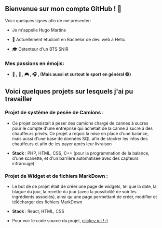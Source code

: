 ## Bienvenue sur mon compte GitHub ! 👋

Voici quelques lignes afin de me présenter:

  - Je m'appelle Hugo Martins
  
  - :school: Actuellement étudiant en Bachelor de dev. web à Hetic
    
  - :mortar_board: Détenteur d'un BTS SNIR
  
  
### Mes passions en émojis:

  - **:bicyclist: , :car: , :video_game: , :headphones: , (Mais aussi et surtout le sport en général 😄)**


  
## Voici quelques projets sur lesquels j'ai pu travailler

### Projet de système de pesée de Camions :

  - Ce projet consistait à peser des camions chargé de cannes à sucres pour le compte d'une entreprise qui achetait de la canne à sucre à des chauffeurs privés. Ce projet a requis la mise en place d'une balance, mais aussi d'une base de données SQL afin de stocker les infos des chauffeurs et afin de les payer après leur livraison

  - **Stack** : PHP, HTML, CSS, C++ (pour la programmation de la balance, d'une scanette, et d'un barrière automatisée avec des capteurs infrarouge)


### Projet de Widget et de fichiers MarkDown :

- Le but de ce projet était de créer une page de widgets, tel que la date, la blague du jour, la recette du jour (avec la possibilité de voir les ingrédients associés), ainsi qu'une page permettant de créer, modifier et télécharger des fichiers MarkDown

- **Stack** : React, HTML, CSS

- Pour voir le code source du projet, [clickez ici ! :)](https://github.com/AkaTFL/MarkDownEditor)
